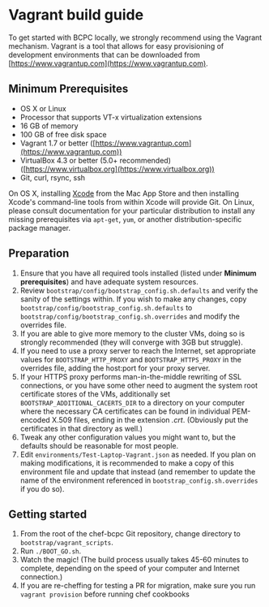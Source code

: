 Vagrant build guide
=====================
To get started with BCPC locally, we strongly recommend using the Vagrant mechanism. Vagrant is a tool that allows for easy provisioning of development environments that can be downloaded from [https://www.vagrantup.com](https://www.vagrantup.com).

Minimum Prerequisites
---------------------
* OS X or Linux
* Processor that supports VT-x virtualization extensions
* 16 GB of memory
* 100 GB of free disk space
* Vagrant 1.7 or better ([https://www.vagrantup.com](https://www.vagrantup.com))
* VirtualBox 4.3 or better (5.0+ recommended) ([https://www.virtualbox.org](https://www.virtualbox.org))
* Git, curl, rsync, ssh

On OS X, installing [Xcode](https://itunes.apple.com/us/app/xcode/id497799835?mt=12) from the Mac App Store and then installing Xcode's command-line tools from within Xcode will provide Git. On Linux, please consult documentation for your particular distribution to install any missing prerequisites via `apt-get`, `yum`, or another distribution-specific package manager.

Preparation
---
1. Ensure that you have all required tools installed (listed under **Minimum prerequisites**) and have adequate system resources.
2. Review `bootstrap/config/bootstrap_config.sh.defaults` and verify the sanity of the settings within. If you wish to make any changes, copy `bootstrap/config/bootstrap_config.sh.defaults` to `bootstrap/config/bootstrap_config.sh.overrides` and modify the overrides file.
3. If you are able to give more memory to the cluster VMs, doing so is strongly recommended (they will converge with 3GB but struggle).
4. If you need to use a proxy server to reach the Internet, set appropriate values for `BOOTSTRAP_HTTP_PROXY` and `BOOTSTRAP_HTTPS_PROXY` in the overrides file, adding the host:port for your proxy server.
5. If your HTTPS proxy performs man-in-the-middle rewriting of SSL connections, or you have some other need to augment the system root certificate stores of the VMs, additionally set `BOOTSTRAP_ADDITIONAL_CACERTS_DIR` to a directory on your computer where the necessary CA certificates can be found in individual PEM-encoded X.509 files, ending in the extension *.crt*. (Obviously put the certificates in that directory as well.)
6. Tweak any other configuration values you might want to, but the defaults should be reasonable for most people.
7. Edit `environments/Test-Laptop-Vagrant.json` as needed. If you plan on making modifications, it is recommended to make a copy of this environment file and update that instead (and remember to update the name of the environment referenced in `bootstrap_config.sh.overrides` if you do so).

Getting started
---------------
1. From the root of the chef-bcpc Git repository, change directory to `bootstrap/vagrant_scripts`.
2. Run `./BOOT_GO.sh`.
3. Watch the magic! (The build process usually takes 45-60 minutes to complete, depending on the speed of your computer and Internet connection.)
4. If you are re-cheffing for testing a PR for migration, make sure you run `vagrant provision` before running chef
   cookbooks
